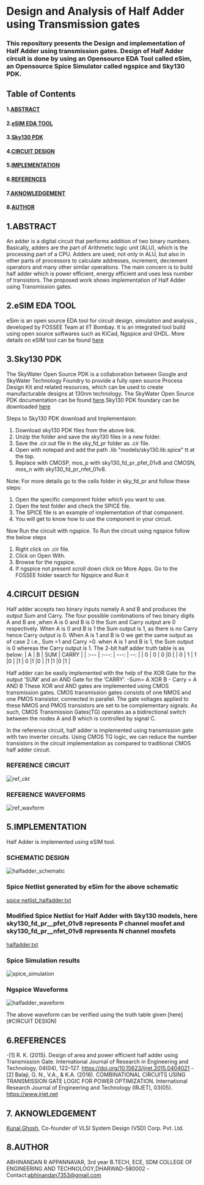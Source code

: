 #  Design and Analysis of Half Adder using Transmission gates

### This repository presents the Design and implementation of Half Adder using transmission gates. Design of Half Adder circuit is done by using an Opensource EDA Tool called eSim, an Opensource Spice Simulator called ngspice and Sky130 PDK.

## Table of Contents
#### 1.[ABSTRACT](https://github.com/abhinandann/Half_Adder/edit/main/README.md#1abstract-1)
#### 2.[eSIM EDA TOOL](https://github.com/abhinandann/Half_Adder/edit/main/README.md#2esim-eda-tool) 
#### 3.[Sky130 PDK](https://github.com/abhinandann/Half_Adder/edit/main/README.md#3sky130-pdk)
#### 4.[CIRCUIT DESIGN](https://github.com/abhinandann/Half_Adder/edit/main/README.md#4circuit-design)
#### 5.[IMPLEMENTATION](https://github.com/abhinandann/Half_Adder/edit/main/README.md#5implementation-1)
#### 6.[REFERENCES](https://github.com/abhinandann/Half_Adder/edit/main/README.md#6references-1)
#### 7.[AKNOWLEDGEMENT](https://github.com/abhinandann/Half_Adder/edit/main/README.md#7-aknowledgement)
#### 8.[AUTHOR](https://github.com/abhinandann/Half_Adder/edit/main/README.md#8author-1)

## 1.ABSTRACT

An adder is a digital circuit that performs addition of two binary numbers. Basically, adders are the part of Arithmetic logic unit (ALU), which is the processing part of a CPU. Adders are used, not only in ALU, but also in other parts of processors to calculate addresses, increment, decrement operators and many other similar operations. The main concern is to build half adder which is power efficient, energy efficient and uses less number of transistors. The proposed work shows implementation of Half Adder using Transmission gates.

## 2.eSIM EDA TOOL

eSim is an open source EDA tool for circuit design, simulation and analysis , developed by FOSSEE Team at IIT Bombay. It is an integrated tool build using open source softwares such as KiCad, Ngspice and GHDL.
More details on eSIM tool can be found [here](https://esim.fossee.in/)

## 3.Sky130 PDK

The SkyWater Open Source PDK is a collaboration between Google and SkyWater Technology Foundry to provide a fully open source Process Design Kit and related resources, which can be used to create manufacturable designs at 130nm technology.
The SkyWater Open Source PDK documentation can be found [here](https://skywater-pdk.readthedocs.io/en/main/).Sky130 PDK foundary can be downloaded [here](https://static.fossee.in/esim/installation-files/sky130_fd_pr.zip)
 
 Steps to Sky130 PDK download and Implementaion:

1. Download sky130 PDK files from the above link.
2. Unzip the folder and save the sky130 files in a new folder.
3. Save the .cir.out file in the sky_fd_pr folder as .cir file.
4. Open with notepad and add the path .lib "models/sky130.lib.spice" tt at the top.
5. Replace with CMOSP, mos_p with sky130_fd_pr_pfet_01v8 and CMOSN, mos_n with  sky130_fd_pr_nfet_01v8.

Note: For more details go to the cells folder in sky_fd_pr and follow these steps:
1. Open the specific component folder which you want to use.
2. Open the test folder and check the SPICE file.
3. The SPICE file is an example of implementation of that component.
4. You will get to know how to use the component in your circuit.

Now Run the circuit with ngspice.
To Run the circuit using ngspice follow the below steps
1. Right click on .cir file.
2. Click on Open With.
3. Browse for the ngspice.
4. If ngspice not present scroll down click on More Apps. Go to the FOSSEE folder search for Ngspice and Run it

 ## 4.CIRCUIT DESIGN

Half adder accepts two binary inputs namely A and B and produces the output Sum and Carry. The four possible combinations of two binary digits A and B are ,when A is 0 and B is 0 the Sum and Carry output are 0 respectively. When A is 0 and B is 1 the Sum output is 1, as there is no Carry hence Carry output is 0. When A is 1 and B is 0 we get the same output as of case 2 i.e., Sum =1 and Carry =0. when A is 1 and B is 1, the Sum output is 0 whereas the Carry output is 1.
The 2-bit half adder truth table is as below:
| A | B | SUM | CARRY |
| :---         |     :---:      |          ---: | --: |
| 0   | 0    | 0   |0  |
| 0    | 1      | 1      |0  |
|1     | 0      |1       |0  |
|1      |1      |0       |1  |

Half adder can be easily implemented with the help of the XOR Gate for the output ‘SUM’ and an AND Gate for the ‘CARRY’.
                                                              -Sum= A XOR B
                                                            - Carry = A AND B
These XOR and AND gates are implemented using CMOS transmission gates. CMOS transmission gates consists of one NMOS and one PMOS transistor, connected in parallel. The gate voltages applied to these NMOS and PMOS transistors are set to be complementary signals. As such, CMOS Transmission Gates(TG) operates as a bidirectional switch between the nodes A and B which is controlled by signal C. 

In the reference circuit, half adder is implemented using transmission gate with two inverter circuits. Using CMOS TG logic, we can reduce the number transistors in the circuit implementation as compared to traditional CMOS half adder circuit. 

 ### REFERENCE CIRCUIT
![ref_ckt](https://user-images.githubusercontent.com/91964227/153210846-9f9957a5-493b-42b3-b5b0-225738734291.png)

 
 ### REFERENCE WAVEFORMS
![ref_wavform](https://user-images.githubusercontent.com/91964227/153210895-d5382792-e20f-4fa7-95c9-4dd56324698a.png)

 
## 5.IMPLEMENTATION
Half Adder is implemented using eSIM tool. 

### SCHEMATIC DESIGN
![halfadder_schematic](https://user-images.githubusercontent.com/91964227/153196241-693cbfe1-f21d-41bc-afc6-f9d522cbf6ea.JPG)

### Spice Netlist generated by eSim for the above schematic
[spice netlist_halfadder.txt](https://github.com/abhinandann/Half_Adder/files/8032486/spice.netlist_halfadder.txt)

### Modified Spice Netlist for Half Adder with Sky130 models, here sky130_fd_pr__pfet_01v8 represents P channel mosfet and sky130_fd_pr__nfet_01v8 represents N channel mosfets

[halfadder.txt](https://github.com/abhinandann/Half_Adder/files/8032474/halfadder.txt)

### Spice Simulation results
![spice_simulation](https://user-images.githubusercontent.com/91964227/153198451-07551ecb-bd12-4f2b-9677-6fb4192da79a.JPG)

### Ngspice Waveforms
![halfadder_waveform](https://user-images.githubusercontent.com/91964227/153198612-a202c925-3637-4c43-8954-6adf5f7c8fc0.JPG)

The above waveform can be verified using the truth table given [here](#CIRCUIT DESIGN)

## 6.REFERENCES

-[1]	R. K. (2015). Design of area and power efficient half adder using Transmission Gate. International Journal of Research in Engineering and Technology, 04(04), 122–127. https://doi.org/10.15623/ijret.2015.0404021 
-[2]	Balaji, G. N., V.A., & K.A. (2016). COMBINATIONAL CIRCUITS USING TRANSMISSION GATE LOGIC FOR POWER OPTIMIZATION. International Research Journal of Engineering and Technology (IRJET), 03(05). https://www.irjet.net

## 7. AKNOWLEDGEMENT

[Kunal Ghosh](https://github.com/kunalg123), Co-founder of VLSI System Design (VSD) Corp. Pvt. Ltd.

## 8.AUTHOR

ABHINANDAN R APPANNAVAR, 3rd year B.TECH, ECE, SDM COLLEGE OF ENGINEERING AND TECHNOLOGY,DHARWAD-580002 
-Contact:abhinandan7353@gmail.com
